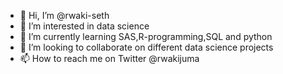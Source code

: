 - 👋 Hi, I’m @rwaki-seth
- 👀 I’m interested in data science
- 🌱 I’m currently learning SAS,R-programming,SQL and python
- 💞️ I’m looking to collaborate on different data science projects
- 📫 How to reach me on Twitter @rwakijuma

<!---
rwaki-seth/rwaki-seth is a ✨ special ✨ repository because its `README.md` (this file) appears on your GitHub profile.
You can click the Preview link to take a look at your changes.
--->
